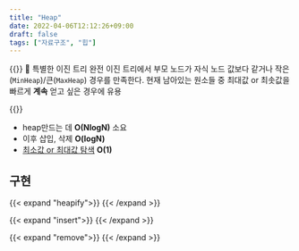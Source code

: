 ```yaml
---
title: "Heap"
date: 2022-04-06T12:12:26+09:00
draft: false
tags: ["자료구조", "힙"]
---
```

{{<boxmd>}}
🎄 특별한 이진 트리
완전 이진 트리에서 부모 노드가 자식 노드 값보다 같거나 작은(`MinHeap`)/큰(`MaxHeap`) 경우를 만족한다. 현재 남아있는 원소들 중 최대값 or 최솟값을 빠르게 **계속** 얻고 싶은 경우에 유용

{{</boxmd >}}
- heap만드는 데 **O(NlogN)** 소요
- 이후 삽입, 삭제 **O(logN)**
- <ins>최소값 or 최대값 탐색</ins> **O(1)**

## 구현

{{< expand "heapify">}}
{{< /expand >}}

{{< expand "insert">}}
{{< /expand >}}

{{< expand "remove">}}
{{< /expand >}}